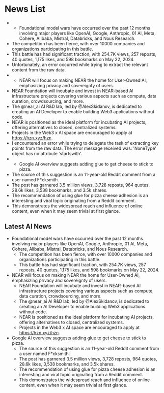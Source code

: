 # News List
- - Foundational model wars have occurred over the past 12 months involving major players like OpenAI, Google, Anthropic, 01 AI, Meta, Cohere, Alibaba, Mistral, Databricks, and Nous Research.
- The competition has been fierce, with over 10000 companies and organizations participating in this battle.
- This battle has had significant traction, with 254.7K views, 257 reposts, 40 quotes, 1,175 likes, and 598 bookmarks on May 22, 2024.
- Unfortunately, an error occurred while trying to extract the relevant content from the raw data.
- - NEAR will focus on making NEAR the home for User-Owned AI, emphasizing privacy and sovereignty of users.
- NEAR Foundation will incubate and invest in NEAR-based AI infrastructure projects covering various aspects such as compute, data curation, crowdsourcing, and more.
- The @near_ai AI R&D lab, led by @AlexSkidanov, is dedicated to creating an AI Developer to enable building Web3 applications without code.
- NEAR is positioned as the ideal platform for incubating AI projects, offering alternatives to closed, centralized systems.
- Projects in the Web3 x AI space are encouraged to apply at https://hzn.xyz/hzn.
- I encountered an error while trying to delegate the task of extracting key points from the raw data. The error message received was: 'NoneType' object has no attribute 'startswith'.
- - Google AI overview suggests adding glue to get cheese to stick to pizza.
- The source of this suggestion is an 11-year-old Reddit comment from a user named F*cksmith.
- The post has garnered 3.5 million views, 3,728 reposts, 964 quotes, 28.6k likes, 3,538 bookmarks, and 3.5k shares.
- The recommendation of using glue for pizza cheese adhesion is an interesting and viral topic originating from a Reddit comment.
- This demonstrates the widespread reach and influence of online content, even when it may seem trivial at first glance.
## Latest AI News
- Foundational model wars have occurred over the past 12 months involving major players like OpenAI, Google, Anthropic, 01 AI, Meta, Cohere, Alibaba, Mistral, Databricks, and Nous Research.
  - The competition has been fierce, with over 10000 companies and organizations participating in this battle.
  - This battle has had significant traction, with 254.7K views, 257 reposts, 40 quotes, 1,175 likes, and 598 bookmarks on May 22, 2024.
- NEAR will focus on making NEAR the home for User-Owned AI, emphasizing privacy and sovereignty of users.
  - NEAR Foundation will incubate and invest in NEAR-based AI infrastructure projects covering various aspects such as compute, data curation, crowdsourcing, and more.
  - The @near_ai AI R&D lab, led by @AlexSkidanov, is dedicated to creating an AI Developer to enable building Web3 applications without code.
  - NEAR is positioned as the ideal platform for incubating AI projects, offering alternatives to closed, centralized systems.
  - Projects in the Web3 x AI space are encouraged to apply at https://hzn.xyz/hzn.
- Google AI overview suggests adding glue to get cheese to stick to pizza.
  - The source of this suggestion is an 11-year-old Reddit comment from a user named F*cksmith.
  - The post has garnered 3.5 million views, 3,728 reposts, 964 quotes, 28.6k likes, 3,538 bookmarks, and 3.5k shares.
  - The recommendation of using glue for pizza cheese adhesion is an interesting and viral topic originating from a Reddit comment.
  - This demonstrates the widespread reach and influence of online content, even when it may seem trivial at first glance.